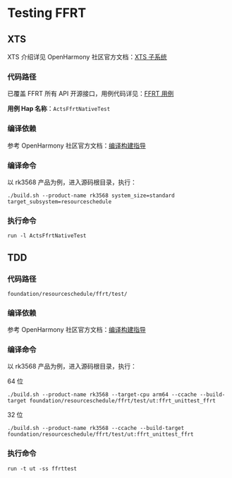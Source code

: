 # Testing FFRT

## XTS

XTS 介绍详见 OpenHarmony 社区官方文档：[XTS 子系统](https://gitee.com/openharmony/xts_acts/blob/master/README_zh.md)

### 代码路径

已覆盖 FFRT 所有 API 开源接口，用例代码详见：[FFRT 用例](https://gitee.com/openharmony/xts_acts/tree/master/resourceschedule/resourceschedule_standard/ffrt)

**用例 Hap 名称**：`ActsFfrtNativeTest`

### 编译依赖

参考 OpenHarmony 社区官方文档：[编译构建指导](https://gitee.com/openharmony/docs/blob/master/zh-cn/device-dev/subsystems/subsys-build-all.md)

### 编译命令

以 rk3568 产品为例，进入源码根目录，执行：

```shell
./build.sh --product-name rk3568 system_size=standard target_subsystem=resourceschedule
```

### 执行命令

```shell
run -l ActsFfrtNativeTest
```

## TDD

### 代码路径

```plain
foundation/resourceschedule/ffrt/test/
```

### 编译依赖

参考 OpenHarmony 社区官方文档：[编译构建指导](https://gitee.com/openharmony/docs/blob/master/zh-cn/device-dev/subsystems/subsys-build-all.md)

### 编译命令

以 rk3568 产品为例，进入源码根目录，执行：

64 位

```shell
./build.sh --product-name rk3568 --target-cpu arm64 --ccache --build-target foundation/resourceschedule/ffrt/test/ut:ffrt_unittest_ffrt
```

32 位

```shell
./build.sh --product-name rk3568 --ccache --build-target foundation/resourceschedule/ffrt/test/ut:ffrt_unittest_ffrt
```

### 执行命令

```shell
run -t ut -ss ffrttest
```

